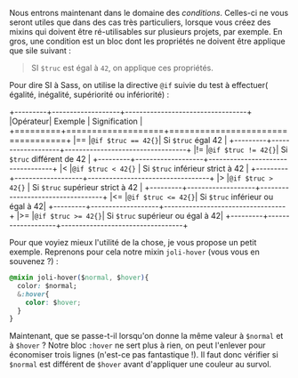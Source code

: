 Nous entrons maintenant dans le domaine des *conditions*. Celles-ci ne vous seront utiles que dans des cas très particuliers, lorsque vous créez des mixins qui doivent être ré-utilisables sur plusieurs projets, par exemple. En gros, une condition est un bloc dont les propriétés ne doivent être applique que sile suivant :
> SI `$truc` est égal à `42`, on applique ces propriétés.

Pour dire SI à Sass, on utilise la directive `@if` suivie du test à effectuer( égalité, inégalité, supériorité ou infériorité) :

+---------+-------------------+----------------------------------+
|Opérateur| Exemple           | Signification                    |
+=========+===================+==================================+
|==       |`@if $truc == 42{}`| Si `$truc` égal 42               |
+---------+-------------------+----------------------------------+
|!=       |`@if $truc != 42{}`| Si `$truc` différent de 42       |
+---------+-------------------+----------------------------------+
|<        |`@if $truc < 42{}` | Si `$truc` inférieur strict à 42 |
+---------+-------------------+----------------------------------+
|\>       |`@if $truc > 42{}` | Si `$truc` supérieur strict à 42 |
+---------+-------------------+----------------------------------+
|<=       |`@if $truc <= 42{}`| Si `$truc` inférieur ou égal à 42|
+---------+-------------------+----------------------------------+
|\>=      |`@if $truc >= 42{}`| Si `$truc` supérieur ou égal à 42|
+---------+-------------------+----------------------------------+

Pour que voyiez mieux l'utilité de la chose, je vous propose un petit exemple. Reprenons pour cela notre mixin `joli-hover` (vous vous en souvenez ?) :
```css
@mixin joli-hover($normal, $hover){
  color: $normal;
  &:hover{
    color: $hover;
  }
}
```
Maintenant, que se passe-t-il lorsqu'on donne la même valeur à `$normal` et à `$hover` ? Notre bloc `:hover` ne sert plus à rien, on peut l'enlever pour économiser trois lignes (n'est-ce pas fantastique !). Il faut donc vérifier si `$normal` est différent de `$hover` avant d'appliquer une couleur au survol.